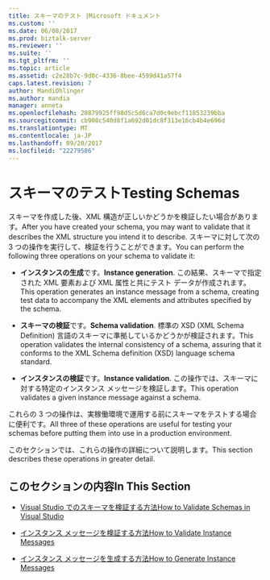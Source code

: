 ```yaml
---
title: スキーマのテスト |Microsoft ドキュメント
ms.custom: ''
ms.date: 06/08/2017
ms.prod: biztalk-server
ms.reviewer: ''
ms.suite: ''
ms.tgt_pltfrm: ''
ms.topic: article
ms.assetid: c2e28b7c-9d0c-4336-8bee-4599d41a57f4
caps.latest.revision: 7
author: MandiOhlinger
ms.author: mandia
manager: anneta
ms.openlocfilehash: 20879925ff98d5c5d6ca7d0c9ebcf11853239bba
ms.sourcegitcommit: cb908c540d8f1a692d01dc8f313e16cb4b4e696d
ms.translationtype: MT
ms.contentlocale: ja-JP
ms.lasthandoff: 09/20/2017
ms.locfileid: "22279586"
---
```

# <a name="testing-schemas"></a><span data-ttu-id="c9a68-102">スキーマのテスト</span><span class="sxs-lookup"><span data-stu-id="c9a68-102">Testing Schemas</span></span>
<span data-ttu-id="c9a68-103">スキーマを作成した後、XML 構造が正しいかどうかを検証したい場合があります。</span><span class="sxs-lookup"><span data-stu-id="c9a68-103">After you have created your schema, you may want to validate that it describes the XML structure you intend it to describe.</span></span> <span data-ttu-id="c9a68-104">スキーマに対して次の 3 つの操作を実行して、検証を行うことができます。</span><span class="sxs-lookup"><span data-stu-id="c9a68-104">You can perform the following three operations on your schema to validate it:</span></span>  
  
-   <span data-ttu-id="c9a68-105">**インスタンスの生成**です。</span><span class="sxs-lookup"><span data-stu-id="c9a68-105">**Instance generation**.</span></span> <span data-ttu-id="c9a68-106">この結果、スキーマで指定された XML 要素および XML 属性と共にテスト データが作成されます。</span><span class="sxs-lookup"><span data-stu-id="c9a68-106">This operation generates an instance message from a schema, creating test data to accompany the XML elements and attributes specified by the schema.</span></span>  
  
-   <span data-ttu-id="c9a68-107">**スキーマの検証**です。</span><span class="sxs-lookup"><span data-stu-id="c9a68-107">**Schema validation**.</span></span> <span data-ttu-id="c9a68-108">標準の XSD (XML Schema Definition) 言語のスキーマに準拠しているかどうかが検証されます。</span><span class="sxs-lookup"><span data-stu-id="c9a68-108">This operation validates the internal consistency of a schema, assuring that it conforms to the XML Schema definition (XSD) language schema standard.</span></span>  
  
-   <span data-ttu-id="c9a68-109">**インスタンスの検証**です。</span><span class="sxs-lookup"><span data-stu-id="c9a68-109">**Instance validation**.</span></span> <span data-ttu-id="c9a68-110">この操作では、スキーマに対する特定のインスタンス メッセージを検証します。</span><span class="sxs-lookup"><span data-stu-id="c9a68-110">This operation validates a given instance message against a schema.</span></span>  
  
 <span data-ttu-id="c9a68-111">これらの 3 つの操作は、実稼働環境で運用する前にスキーマをテストする場合に便利です。</span><span class="sxs-lookup"><span data-stu-id="c9a68-111">All three of these operations are useful for testing your schemas before putting them into use in a production environment.</span></span>  
  
 <span data-ttu-id="c9a68-112">このセクションでは、これらの操作の詳細について説明します。</span><span class="sxs-lookup"><span data-stu-id="c9a68-112">This section describes these operations in greater detail.</span></span>  
  
## <a name="in-this-section"></a><span data-ttu-id="c9a68-113">このセクションの内容</span><span class="sxs-lookup"><span data-stu-id="c9a68-113">In This Section</span></span>  
  
-   [<span data-ttu-id="c9a68-114">Visual Studio でのスキーマを検証する方法</span><span class="sxs-lookup"><span data-stu-id="c9a68-114">How to Validate Schemas in Visual Studio</span></span>](../core/how-to-validate-schemas-in-visual-studio.md)  
  
-   [<span data-ttu-id="c9a68-115">インスタンス メッセージを検証する方法</span><span class="sxs-lookup"><span data-stu-id="c9a68-115">How to Validate Instance Messages</span></span>](../core/how-to-validate-instance-messages.md)  
  
-   [<span data-ttu-id="c9a68-116">インスタンス メッセージを生成する方法</span><span class="sxs-lookup"><span data-stu-id="c9a68-116">How to Generate Instance Messages</span></span>](../core/how-to-generate-instance-messages.md)